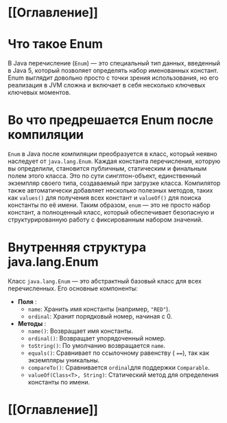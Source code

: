 # [[Оглавление]]

# Что такое Enum

В Java перечисление (`Enum`) — это специальный тип данных, введенный в Java 5, который позволяет определять набор именованных констант. Enum выглядит довольно просто с точки зрения использования, но его реализация в JVM сложна и включает в себя несколько ключевых ключевых моментов.

# Во что предрешается Enum после компиляции

`Enum` в Java после компиляции преобразуется в класс, который неявно наследует от `java.lang.Enum`. Каждая константа перечисления, которую вы определили, становится публичным, статическим и финальным полем этого класса. Это по сути синглтон-объект, единственный экземпляр своего типа, создаваемый при загрузке класса. Компилятор также автоматически добавляет несколько полезных методов, таких как `values()` для получения всех констант и `valueOf()` для поиска константы по её имени. Таким образом, `enum` — это не просто набор констант, а полноценный класс, который обеспечивает безопасную и структурированную работу с фиксированным набором значений.

# Внутренняя структура java.lang.Enum
Класс `java.lang.Enum` — это абстрактный базовый класс для всех перечисленных. Его основные компоненты:
- **Поля** :
    - `name`: Хранить имя константы (например, `"RED"`).
    - `ordinal`: Хранит порядковый номер, начиная с 0.
- **Методы** :
    - `name()`: Возвращает имя константы.
    - `ordinal()`: Возвращает упорядоченный номер.
    - `toString()`: По умолчанию возвращается `name`.
    - `equals()`: Сравнивает по ссылочному равенству ( `==`), так как экземпляры уникальны.
    - `compareTo()`: Сравнивается `ordinal`для поддержки `Comparable`.
    - `valueOf(Class<T>, String)`: Статический метод для определения константы по имени.

# [[Оглавление]]